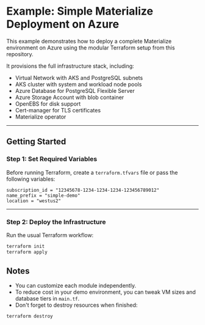 # Example: Simple Materialize Deployment on Azure

This example demonstrates how to deploy a complete Materialize environment on Azure using the modular Terraform setup from this repository.

It provisions the full infrastructure stack, including:
- Virtual Network with AKS and PostgreSQL subnets
- AKS cluster with system and workload node pools
- Azure Database for PostgreSQL Flexible Server
- Azure Storage Account with blob container
- OpenEBS for disk support
- Cert-manager for TLS certificates
- Materialize operator

---

## Getting Started

### Step 1: Set Required Variables

Before running Terraform, create a `terraform.tfvars` file or pass the following variables:

```hcl
subscription_id = "12345678-1234-1234-1234-123456789012"
name_prefix = "simple-demo"
location = "westus2"
```

---

### Step 2: Deploy the Infrastructure

Run the usual Terraform workflow:

```bash
terraform init
terraform apply
```

## Notes

* You can customize each module independently.
* To reduce cost in your demo environment, you can tweak VM sizes and database tiers in `main.tf`.
* Don't forget to destroy resources when finished:

```bash
terraform destroy
```
